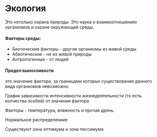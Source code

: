 # Экология

Это нетолько охрана природы.
Это наука о взаимоотношениях организмов и охране окружающей среды.

#### Факторы среды:
- Биотические факторы - другие организмы из живой среды
- Абиотические - не из живой природы
- Антропогенные - от людей

#### Предел выносливости 
это значение фактора, 
за границами которых существование данного вида организмов невозможно

График зависимости интенсивности жизнедеятельности (то есть колчества особей)
от значения фактора

Факторы - температура, влажность и прочая дрянь.

Нормальное распределениие

Существуют зона оптимума и зона пессимума
